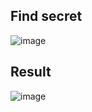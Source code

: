## Find secret

![image](https://user-images.githubusercontent.com/75350516/134203121-5ae8909d-bb46-4788-aa2d-2312a1f0c6e3.png)

## Result

![image](https://user-images.githubusercontent.com/75350516/134203280-50e3e556-d293-4832-a7e1-61f05bd1c555.png)
